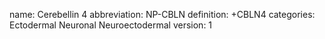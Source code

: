 name: Cerebellin 4
abbreviation: NP-CBLN
definition: +CBLN4
categories: Ectodermal Neuronal Neuroectodermal
version: 1
